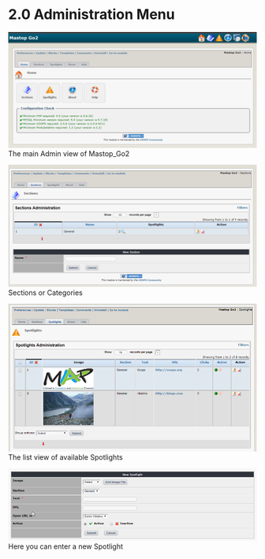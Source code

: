 # 2.0 Administration Menu

![](../assets/image001.png)
The main Admin view of Mastop\_Go2

![](../assets/image003.png)
Sections or Categories



![](../assets/image004.png)
The list view of available Spotlights

![](../assets/image005.png)
Here you can enter a new Spotlight



